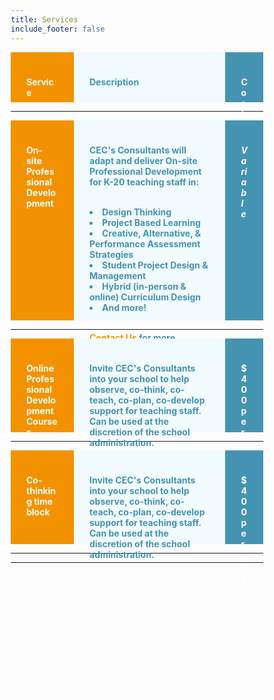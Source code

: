 ```yaml
---
title: Services
include_footer: false
---
```

<style>
* {
  box-sizing: border-box;
}

.boxLeft {
  float: left;
  width: 25%;
  padding: 25px;
  background-color: #F39200;
  color: white;
  font-weight: bold;
  height: 200px;
}

.boxRight {
  float: left;
  width: 60%;
  padding: 25px;
  background-color: #F2FBFF;
  color: #4593B3;
  font-weight: bold;
  height: 200px;
}

.costBox {
  float: left;
  width: 15%;
  padding: 25px;
  background-color: #4593B3;
  color: white;
  font-weight: bold;
  height: 200px;
}

.clearfix::after {
  content: "";
  clear: both;
  display: table;
}
</style>

<!-- headers -->
<div class="clearfix" >
  <div class="boxLeft" style="height: 80px; vertical-align:middle;">
    <p>Service</p>
    <p>
  </div>

  <div class="boxRight" style="height:80px; vertical-align:middle;">
    <p>Description</p>
  </div>

  <div class="costBox" style="height: 80px; vertical-align:middle;">
    <p>Cost</p>
  </div>
</div>

---

<!-- row 1 -->
<div class="clearfix">
  <div class="boxLeft" style="height: 320px;">
    <p>On-site Professional Development</p>
    <p>
  </div>

  <div class="boxRight" style="height: 320px;">
    <p>CEC's Consultants will adapt and deliver On-site Professional Development for K-20 teaching staff in:</p>
    <br>
    <li>Design Thinking</li>
    <li>Project Based Learning</li>
    <li>Creative, Alternative, & Performance Assessment Strategies</li>
    <li>Student Project Design & Management</li>
    <li>Hybrid (in-person & online) Curriculum Design</li>
    <li>And more!</li>
    <br>
    <p><a href="/contact" style="color: #F39200">Contact Us</a> for more information.</p>
  </div>

  <div class="costBox" style="height: 320px;">
    <p><em>Variable</em></p>
  </div>
</div>

---

<!-- row 2 -->
<div class="clearfix">
  <div class="boxLeft" style="height:150px;">
    <p>Online Professional Development Courses</p>
    <p>
  </div>

  <div class="boxRight" style="height:150px;">
    <p>Invite CEC's Consultants into your school to help observe, co-think, co-teach, co-plan, co-develop support for teaching staff. Can be used at the discretion of the school administration.</p>
  </div>

  <div class="costBox" style="height:150px;">
    <p>$400 per</p>
    <br>
    <p><em>6-hour block</em></p>
  </div>
</div>

---

<!-- row 3 -->
<div class="clearfix">
  <div class="boxLeft" style="height:150px;">
    <p>Co-thinking time block</p>
    <p>
  </div>

  <div class="boxRight" style="height:150px;">
    <p>Invite CEC's Consultants into your school to help observe, co-think, co-teach, co-plan, co-develop support for teaching staff. Can be used at the discretion of the school administration.</p>
  </div>

  <div class="costBox" style="height:150px;">
    <p>$400 per</p>
    <br>
    <p><em>6-hour block</em></p>
  </div>
</div>

---


---
